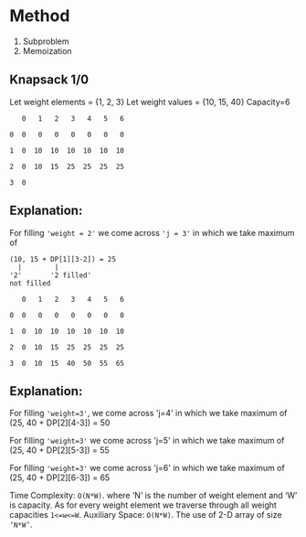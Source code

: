 # Method
1. Subproblem
2. Memoization

## Knapsack 1/0
Let weight elements = {1, 2, 3}
Let weight values = {10, 15, 40}
Capacity=6

```
   0   1   2   3   4   5   6

0  0   0   0   0   0   0   0

1  0  10  10  10  10  10  10

2  0  10  15  25  25  25  25

3  0
``` 

## Explanation:
For filling `'weight = 2'` we come 
across `'j = 3'` in which 
we take maximum of 
```
(10, 15 + DP[1][3-2]) = 25   
  |        |
'2'       '2 filled'
not filled  
```

```
   0   1   2   3   4   5   6

0  0   0   0   0   0   0   0

1  0  10  10  10  10  10  10

2  0  10  15  25  25  25  25

3  0  10  15  40  50  55  65
```

## Explanation:
For filling `'weight=3'`, 
we come across 'j=4' in which 
we take maximum of (25, 40 + DP[2][4-3]) 
= 50

For filling `'weight=3'` 
we come across 'j=5' in which 
we take maximum of (25, 40 + DP[2][5-3])
= 55

For filling `'weight=3'`
we come across 'j=6' in which 
we take maximum of (25, 40 + DP[2][6-3])
= 65


Time Complexity: `O(N*W)`.
where ‘N’ is the number of weight element and ‘W’ is capacity. As for every weight element we traverse through all weight capacities `1<=w<=W`.
Auxiliary Space: `O(N*W)`.
The use of 2-D array of size `‘N*W’`.
